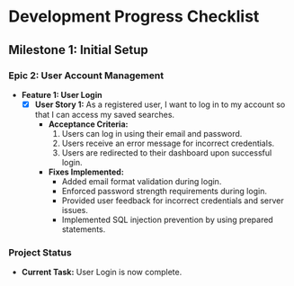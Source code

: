 # Development Progress Checklist

## Milestone 1: Initial Setup

### Epic 2: User Account Management
- **Feature 1: User Login**
  - [x] **User Story 1:** As a registered user, I want to log in to my account so that I can access my saved searches.
    - **Acceptance Criteria:**
      1. Users can log in using their email and password.
      2. Users receive an error message for incorrect credentials.
      3. Users are redirected to their dashboard upon successful login.
    - **Fixes Implemented:**
      - Added email format validation during login.
      - Enforced password strength requirements during login.
      - Provided user feedback for incorrect credentials and server issues.
      - Implemented SQL injection prevention by using prepared statements.

### Project Status
- **Current Task:** User Login is now complete.
